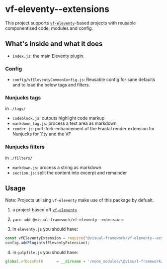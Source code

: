 # vf-eleventy--extensions

This project supports [`vf-eleventy`](https://github.com/visual-framework/vf-eleventy)-based
projects with reusable componentised code, modules and config.

## What's inside and what it does

- `index.js`: the main Eleventy plugin.

### Config

- `config/vfEleventyCommonConfig.js`: Reusable config for sane defaults and to load the below tags and filters.

### Nunjucks tags

in `./tags/`

- `codeblock.js`: outputs highlight code markup
- `markdwon_tag.js`: process a text area as markdown
- `render.js`: port-fork-enhancement of the Fractal render extension for Nunjucks for 11ty and the VF

### Nunjucks filters

in `./filters/`

- `markdown.js`: process a string as markdown
- `section.js`: split the content into excerpt and remainder

## Usage

Note: Projects utilising `vf-eleventy` make use of this package by defualt.

1. a project based off [`vf-eleventy`](https://github.com/visual-framework/vf-eleventy)
2. `yarn add @visual-framework/vf-eleventy--extensions`

3. in `eleventy.js` you should have:

```js
const vfEleventyExtension = require("@visual-framework/vf-eleventy--extensions");
config.addPlugin(vfEleventyExtension);
```

4. in `gulpfile.js` you should have:

```js
global.vfDocsPath      = __dirname + '/node_modules/\@visual-framework/vf-eleventy--extensions/fractal/docs';
```
